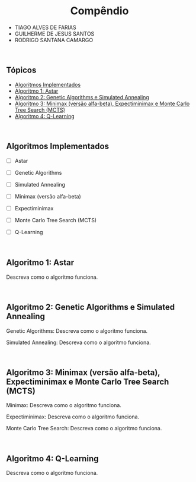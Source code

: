 
<h1 align="center"><strong>Compêndio</strong></h1>

* TIAGO ALVES DE FARIAS
* GUILHERME DE JESUS SANTOS
* RODRIGO SANTANA CAMARGO


<br/>
<h2>Tópicos</h2>
<ul>
    <li><a href="#ai">Algoritmos Implementados</a></li>
    <li><a href="#a1">Algoritmo 1: Astar</a></li>
    <li><a href="#a2">Algoritmo 2: Genetic Algorithms e Simulated Annealing</a></li>
    <li><a href="#a3">Algoritmo 3: Minimax (versão alfa-beta), Expectiminimax e Monte Carlo Tree Search (MCTS)</a></li>
    <li><a href="#a4">Algoritmo 4: Q-Learning</a></li>
</ul>


<br/>
<h2 id="ai">Algoritmos Implementados</h2>

- [ ] Astar
- [ ] Genetic Algorithms
- [ ] Simulated Annealing
- [ ] Minimax (versão alfa-beta)
- [ ] Expectiminimax
- [ ] Monte Carlo Tree Search (MCTS)
- [ ] Q-Learning


<br/>
<h2 id="a1">Algoritmo 1: Astar</h2>

Descreva como o algoritmo funciona.


<br/>
<h2 id="a2">Algoritmo 2: Genetic Algorithms e Simulated Annealing</h2>

Genetic Algorithms: Descreva como o algoritmo funciona.

Simulated Annealing: Descreva como o algoritmo funciona.


<br/>
<h2 id="a3">Algoritmo 3: Minimax (versão alfa-beta), Expectiminimax e Monte Carlo Tree Search (MCTS)</h2>

Minimax: Descreva como o algoritmo funciona.

Expectiminimax: Descreva como o algoritmo funciona.

Monte Carlo Tree Search: Descreva como o algoritmo funciona.


<br/>
<h2 id="a4">Algoritmo 4: Q-Learning</h2>

Descreva como o algoritmo funciona.
